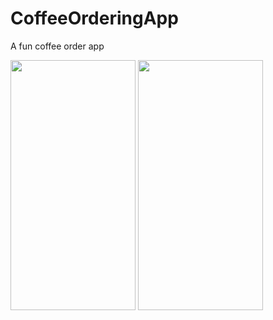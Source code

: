 # CoffeeOrderingApp

A fun coffee order app

<img src="https://user-images.githubusercontent.com/83058841/122209935-b45e7a80-cec2-11eb-8e66-370a9c23bc10.png" width="200" height="400">

<img src="https://user-images.githubusercontent.com/83058841/122209750-811beb80-cec2-11eb-99b3-9a2c37c176f2.png" width="200" height="400">

